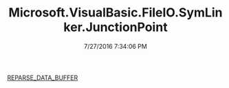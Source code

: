 ﻿---
title: Microsoft.VisualBasic.FileIO.SymLinker.JunctionPoint
date: 7/27/2016 7:34:06 PM
---

[REPARSE_DATA_BUFFER](T-Microsoft.VisualBasic.FileIO.SymLinker.JunctionPoint.REPARSE_DATA_BUFFER.html)
